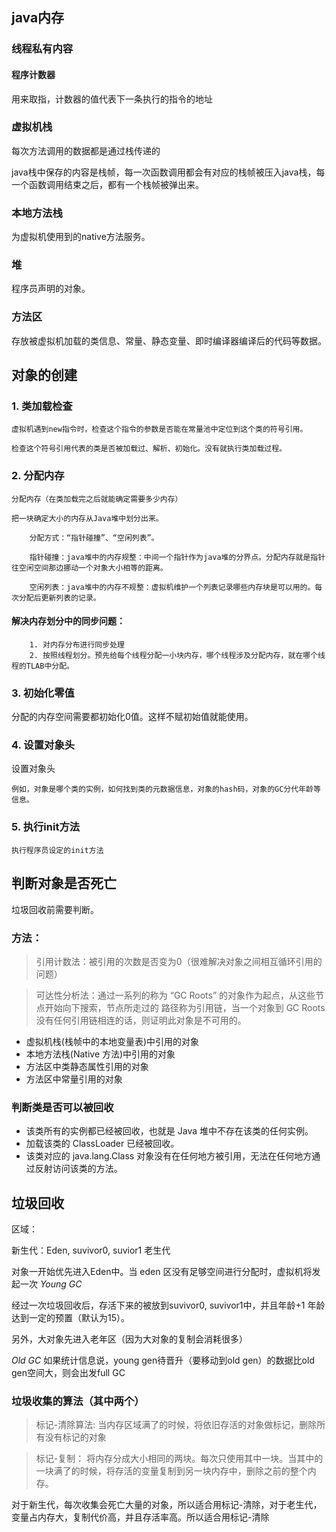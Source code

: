 ## java内存

### 线程私有内容

#### 程序计数器

用来取指，计数器的值代表下一条执行的指令的地址

### 虚拟机栈

每次方法调用的数据都是通过栈传递的

java栈中保存的内容是栈帧，每一次函数调用都会有对应的栈帧被压入java栈，每一个函数调用结束之后，都有一个栈帧被弹出来。

### 本地方法栈
为虚拟机使用到的native方法服务。

### 堆
程序员声明的对象。

### 方法区

存放被虚拟机加载的类信息、常量、静态变量、即时编译器编译后的代码等数据。

## 对象的创建

### 1. 类加载检查

    虚拟机遇到new指令时，检查这个指令的参数是否能在常量池中定位到这个类的符号引用。

    检查这个符号引用代表的类是否被加载过、解析、初始化。没有就执行类加载过程。

### 2. 分配内存

    分配内存（在类加载完之后就能确定需要多少内存）

    把一块确定大小的内存从Java堆中划分出来。
        
        分配方式：“指针碰撞”、“空闲列表”。

        指针碰撞：java堆中的内存规整：中间一个指针作为java堆的分界点。分配内存就是指针往空闲空间那边挪动一个对象大小相等的距离。

        空闲列表：java堆中的内存不规整：虚拟机维护一个列表记录哪些内存块是可以用的。每次分配后更新列表的记录。

#### 解决内存划分中的同步问题：

        1. 对内存分布进行同步处理
        2. 按照线程划分。预先给每个线程分配一小块内存，哪个线程涉及分配内存，就在哪个线程的TLAB中分配。


### 3. 初始化零值

分配的内存空间需要都初始化0值。这样不赋初始值就能使用。

### 4. 设置对象头
设置对象头

    例如，对象是哪个类的实例，如何找到类的元数据信息，对象的hash码，对象的GC分代年龄等信息。

### 5. 执行init方法

    执行程序员设定的init方法

## 判断对象是否死亡
垃圾回收前需要判断。

### 方法：

> 引用计数法：被引用的次数是否变为0（很难解决对象之间相互循环引用的问题）

> 可达性分析法：通过一系列的称为 “GC Roots” 的对象作为起点，从这些节点开始向下搜索，节点所走过的 路径称为引用链，当一个对象到 GC Roots 没有任何引用链相连的话，则证明此对象是不可用的。

- 虚拟机栈(栈帧中的本地变量表)中引用的对象
- 本地方法栈(Native 方法)中引用的对象
- 方法区中类静态属性引用的对象
- 方法区中常量引用的对象


### 判断类是否可以被回收

- 该类所有的实例都已经被回收，也就是 Java 堆中不存在该类的任何实例。
- 加载该类的 ClassLoader 已经被回收。
- 该类对应的 java.lang.Class 对象没有在任何地方被引用，无法在任何地方通过反射访问该类的方法。

## 垃圾回收

区域：

新生代：Eden, suvivor0, suvior1
老生代

对象一开始优先进入Eden中。当 eden 区没有足够空间进行分配时，虚拟机将发起一次 *Young GC*

经过一次垃圾回收后，存活下来的被放到suvivor0, suvivor1中，并且年龄+1
年龄达到一定的预置（默认为15）。

另外，大对象先进入老年区（因为大对象的复制会消耗很多）

*Old GC*
如果统计信息说，young gen待晋升（要移动到old gen）的数据比old gen空间大，则会出发full GC

### 垃圾收集的算法（其中两个）

> 标记-清除算法: 当内存区域满了的时候，将依旧存活的对象做标记，删除所有没有标记的对象

> 标记-复制： 将内存分成大小相同的两块。每次只使用其中一块。当其中的一块满了的时候，将存活的变量复制到另一块内存中，删除之前的整个内存。

对于新生代，每次收集会死亡大量的对象，所以适合用标记-清除，对于老生代，变量占内存大，复制代价高，并且存活率高。所以适合用标记-清除